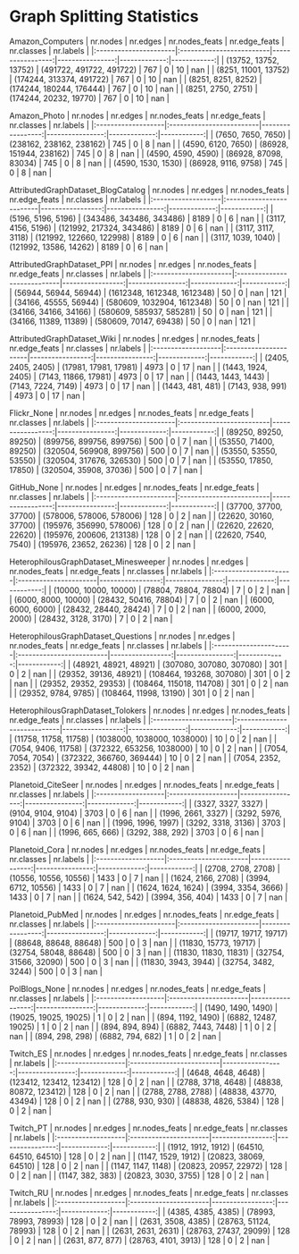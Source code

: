 # Graph Splitting Statistics

Amazon_Computers
| nr.nodes              | nr.edges                 |   nr.nodes_feats |   nr.edge_feats |   nr.classes |   nr.labels |
|:----------------------|:-------------------------|-----------------:|----------------:|-------------:|------------:|
| (13752, 13752, 13752) | (491722, 491722, 491722) |              767 |               0 |           10 |         nan |
| (8251, 11001, 13752)  | (174244, 313374, 491722) |              767 |               0 |           10 |         nan |
| (8251, 8251, 8252)    | (174244, 180244, 176444) |              767 |               0 |           10 |         nan |
| (8251, 2750, 2751)    | (174244, 20232, 19770)   |              767 |               0 |           10 |         nan |


Amazon_Photo
| nr.nodes           | nr.edges                 |   nr.nodes_feats |   nr.edge_feats |   nr.classes |   nr.labels |
|:-------------------|:-------------------------|-----------------:|----------------:|-------------:|------------:|
| (7650, 7650, 7650) | (238162, 238162, 238162) |              745 |               0 |            8 |         nan |
| (4590, 6120, 7650) | (86928, 151944, 238162)  |              745 |               0 |            8 |         nan |
| (4590, 4590, 4590) | (86928, 87098, 83034)    |              745 |               0 |            8 |         nan |
| (4590, 1530, 1530) | (86928, 9116, 9758)      |              745 |               0 |            8 |         nan |


AttributedGraphDataset_BlogCatalog
| nr.nodes           | nr.edges                 |   nr.nodes_feats |   nr.edge_feats |   nr.classes |   nr.labels |
|:-------------------|:-------------------------|-----------------:|----------------:|-------------:|------------:|
| (5196, 5196, 5196) | (343486, 343486, 343486) |             8189 |               0 |            6 |         nan |
| (3117, 4156, 5196) | (121992, 217324, 343486) |             8189 |               0 |            6 |         nan |
| (3117, 3117, 3118) | (121992, 122660, 122998) |             8189 |               0 |            6 |         nan |
| (3117, 1039, 1040) | (121992, 13586, 14262)   |             8189 |               0 |            6 |         nan |


AttributedGraphDataset_PPI
| nr.nodes              | nr.edges                    |   nr.nodes_feats |   nr.edge_feats |   nr.classes |   nr.labels |
|:----------------------|:----------------------------|-----------------:|----------------:|-------------:|------------:|
| (56944, 56944, 56944) | (1612348, 1612348, 1612348) |               50 |               0 |          nan |         121 |
| (34166, 45555, 56944) | (580609, 1032904, 1612348)  |               50 |               0 |          nan |         121 |
| (34166, 34166, 34166) | (580609, 585937, 585281)    |               50 |               0 |          nan |         121 |
| (34166, 11389, 11389) | (580609, 70147, 69438)      |               50 |               0 |          nan |         121 |


AttributedGraphDataset_Wiki
| nr.nodes           | nr.edges              |   nr.nodes_feats |   nr.edge_feats |   nr.classes |   nr.labels |
|:-------------------|:----------------------|-----------------:|----------------:|-------------:|------------:|
| (2405, 2405, 2405) | (17981, 17981, 17981) |             4973 |               0 |           17 |         nan |
| (1443, 1924, 2405) | (7143, 11866, 17981)  |             4973 |               0 |           17 |         nan |
| (1443, 1443, 1443) | (7143, 7224, 7149)    |             4973 |               0 |           17 |         nan |
| (1443, 481, 481)   | (7143, 938, 991)      |             4973 |               0 |           17 |         nan |


Flickr_None
| nr.nodes              | nr.edges                 |   nr.nodes_feats |   nr.edge_feats |   nr.classes |   nr.labels |
|:----------------------|:-------------------------|-----------------:|----------------:|-------------:|------------:|
| (89250, 89250, 89250) | (899756, 899756, 899756) |              500 |               0 |            7 |         nan |
| (53550, 71400, 89250) | (320504, 569908, 899756) |              500 |               0 |            7 |         nan |
| (53550, 53550, 53550) | (320504, 317676, 326530) |              500 |               0 |            7 |         nan |
| (53550, 17850, 17850) | (320504, 35908, 37036)   |              500 |               0 |            7 |         nan |


GitHub_None
| nr.nodes              | nr.edges                 |   nr.nodes_feats |   nr.edge_feats |   nr.classes |   nr.labels |
|:----------------------|:-------------------------|-----------------:|----------------:|-------------:|------------:|
| (37700, 37700, 37700) | (578006, 578006, 578006) |              128 |               0 |            2 |         nan |
| (22620, 30160, 37700) | (195976, 356990, 578006) |              128 |               0 |            2 |         nan |
| (22620, 22620, 22620) | (195976, 200606, 213138) |              128 |               0 |            2 |         nan |
| (22620, 7540, 7540)   | (195976, 23652, 26236)   |              128 |               0 |            2 |         nan |


HeterophilousGraphDataset_Minesweeper
| nr.nodes              | nr.edges              |   nr.nodes_feats |   nr.edge_feats |   nr.classes |   nr.labels |
|:----------------------|:----------------------|-----------------:|----------------:|-------------:|------------:|
| (10000, 10000, 10000) | (78804, 78804, 78804) |                7 |               0 |            2 |         nan |
| (6000, 8000, 10000)   | (28432, 50416, 78804) |                7 |               0 |            2 |         nan |
| (6000, 6000, 6000)    | (28432, 28440, 28424) |                7 |               0 |            2 |         nan |
| (6000, 2000, 2000)    | (28432, 3128, 3170)   |                7 |               0 |            2 |         nan |


HeterophilousGraphDataset_Questions
| nr.nodes              | nr.edges                 |   nr.nodes_feats |   nr.edge_feats |   nr.classes |   nr.labels |
|:----------------------|:-------------------------|-----------------:|----------------:|-------------:|------------:|
| (48921, 48921, 48921) | (307080, 307080, 307080) |              301 |               0 |            2 |         nan |
| (29352, 39136, 48921) | (108464, 193268, 307080) |              301 |               0 |            2 |         nan |
| (29352, 29352, 29353) | (108464, 115018, 114708) |              301 |               0 |            2 |         nan |
| (29352, 9784, 9785)   | (108464, 11998, 13190)   |              301 |               0 |            2 |         nan |


HeterophilousGraphDataset_Tolokers
| nr.nodes              | nr.edges                    |   nr.nodes_feats |   nr.edge_feats |   nr.classes |   nr.labels |
|:----------------------|:----------------------------|-----------------:|----------------:|-------------:|------------:|
| (11758, 11758, 11758) | (1038000, 1038000, 1038000) |               10 |               0 |            2 |         nan |
| (7054, 9406, 11758)   | (372322, 653256, 1038000)   |               10 |               0 |            2 |         nan |
| (7054, 7054, 7054)    | (372322, 366760, 369444)    |               10 |               0 |            2 |         nan |
| (7054, 2352, 2352)    | (372322, 39342, 44808)      |               10 |               0 |            2 |         nan |


Planetoid_CiteSeer
| nr.nodes           | nr.edges           |   nr.nodes_feats |   nr.edge_feats |   nr.classes |   nr.labels |
|:-------------------|:-------------------|-----------------:|----------------:|-------------:|------------:|
| (3327, 3327, 3327) | (9104, 9104, 9104) |             3703 |               0 |            6 |         nan |
| (1996, 2661, 3327) | (3292, 5976, 9104) |             3703 |               0 |            6 |         nan |
| (1996, 1996, 1997) | (3292, 3318, 3136) |             3703 |               0 |            6 |         nan |
| (1996, 665, 666)   | (3292, 388, 292)   |             3703 |               0 |            6 |         nan |


Planetoid_Cora
| nr.nodes           | nr.edges              |   nr.nodes_feats |   nr.edge_feats |   nr.classes |   nr.labels |
|:-------------------|:----------------------|-----------------:|----------------:|-------------:|------------:|
| (2708, 2708, 2708) | (10556, 10556, 10556) |             1433 |               0 |            7 |         nan |
| (1624, 2166, 2708) | (3994, 6712, 10556)   |             1433 |               0 |            7 |         nan |
| (1624, 1624, 1624) | (3994, 3354, 3666)    |             1433 |               0 |            7 |         nan |
| (1624, 542, 542)   | (3994, 356, 404)      |             1433 |               0 |            7 |         nan |


Planetoid_PubMed
| nr.nodes              | nr.edges              |   nr.nodes_feats |   nr.edge_feats |   nr.classes |   nr.labels |
|:----------------------|:----------------------|-----------------:|----------------:|-------------:|------------:|
| (19717, 19717, 19717) | (88648, 88648, 88648) |              500 |               0 |            3 |         nan |
| (11830, 15773, 19717) | (32754, 58048, 88648) |              500 |               0 |            3 |         nan |
| (11830, 11830, 11831) | (32754, 31566, 32090) |              500 |               0 |            3 |         nan |
| (11830, 3943, 3944)   | (32754, 3482, 3244)   |              500 |               0 |            3 |         nan |


PolBlogs_None
| nr.nodes           | nr.edges              |   nr.nodes_feats |   nr.edge_feats |   nr.classes |   nr.labels |
|:-------------------|:----------------------|-----------------:|----------------:|-------------:|------------:|
| (1490, 1490, 1490) | (19025, 19025, 19025) |                1 |               0 |            2 |         nan |
| (894, 1192, 1490)  | (6882, 12487, 19025)  |                1 |               0 |            2 |         nan |
| (894, 894, 894)    | (6882, 7443, 7448)    |                1 |               0 |            2 |         nan |
| (894, 298, 298)    | (6882, 794, 682)      |                1 |               0 |            2 |         nan |


Twitch_ES
| nr.nodes           | nr.edges                 |   nr.nodes_feats |   nr.edge_feats |   nr.classes |   nr.labels |
|:-------------------|:-------------------------|-----------------:|----------------:|-------------:|------------:|
| (4648, 4648, 4648) | (123412, 123412, 123412) |              128 |               0 |            2 |         nan |
| (2788, 3718, 4648) | (48838, 80872, 123412)   |              128 |               0 |            2 |         nan |
| (2788, 2788, 2788) | (48838, 43770, 43494)    |              128 |               0 |            2 |         nan |
| (2788, 930, 930)   | (48838, 4826, 5384)      |              128 |               0 |            2 |         nan |


Twitch_PT
| nr.nodes           | nr.edges              |   nr.nodes_feats |   nr.edge_feats |   nr.classes |   nr.labels |
|:-------------------|:----------------------|-----------------:|----------------:|-------------:|------------:|
| (1912, 1912, 1912) | (64510, 64510, 64510) |              128 |               0 |            2 |         nan |
| (1147, 1529, 1912) | (20823, 38069, 64510) |              128 |               0 |            2 |         nan |
| (1147, 1147, 1148) | (20823, 20957, 22972) |              128 |               0 |            2 |         nan |
| (1147, 382, 383)   | (20823, 3030, 3755)   |              128 |               0 |            2 |         nan |


Twitch_RU
| nr.nodes           | nr.edges              |   nr.nodes_feats |   nr.edge_feats |   nr.classes |   nr.labels |
|:-------------------|:----------------------|-----------------:|----------------:|-------------:|------------:|
| (4385, 4385, 4385) | (78993, 78993, 78993) |              128 |               0 |            2 |         nan |
| (2631, 3508, 4385) | (28763, 51124, 78993) |              128 |               0 |            2 |         nan |
| (2631, 2631, 2631) | (28763, 27437, 29099) |              128 |               0 |            2 |         nan |
| (2631, 877, 877)   | (28763, 4101, 3913)   |              128 |               0 |            2 |         nan |
